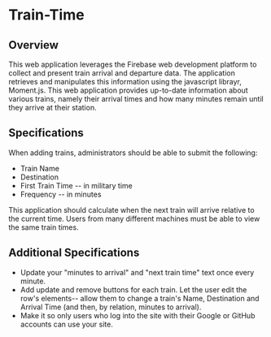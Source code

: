 # Train-Time

## Overview

This web application leverages the Firebase web development platform to collect and present train arrival and departure data. The application retrieves and manipulates this information using the javascript librayr, Moment.js. This web application provides up-to-date information about various trains, namely their arrival times and how many minutes remain until they arrive at their station.

## Specifications

When adding trains, administrators should be able to submit the following:
* Train Name
* Destination 
* First Train Time -- in military time
* Frequency -- in minutes

This application should calculate when the next train will arrive relative to the current time. Users from many different machines must be able to view the same train times. 

## Additional Specifications
* Update your "minutes to arrival" and "next train time" text once every minute. 
* Add update and remove buttons for each train. Let the user edit the row's elements-- allow them to change a train's Name, Destination and Arrival Time (and then, by relation, minutes to arrival).
* Make it so only users who log into the site with their Google or GitHub accounts can use your site. 